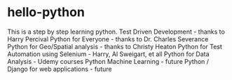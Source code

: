 # hello-python
This is a step by step learning python.
Test Driven Development - thanks to Harry Percival
Python for Everyone - thanks to Dr. Charles Severance
Python for Geo/Spatial analysis - thanks to Christy Heaton
Python for Test Automation using Selenium - Harry, Al Sweigart, et all
Python for Data Analysis - Udemy courses
Python Machine Learning - future
Python / Django for web applications - future
